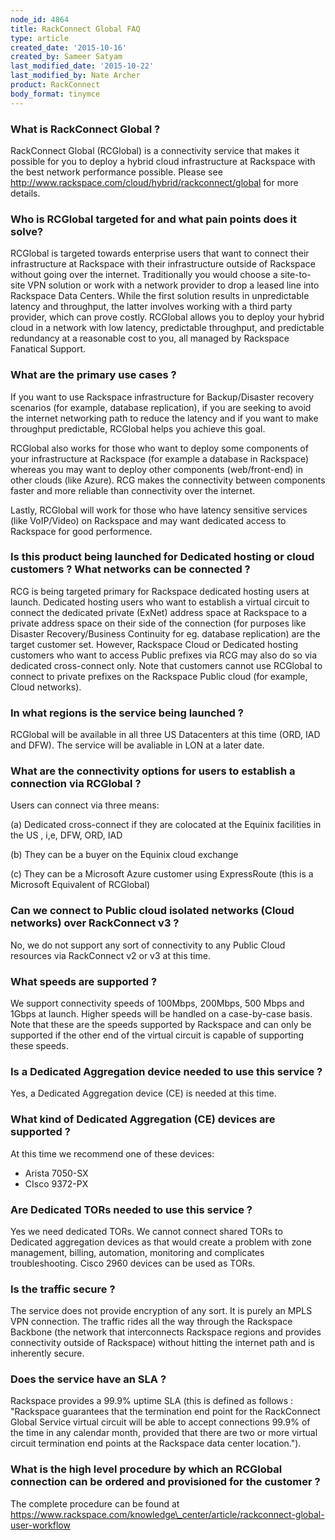 ```yaml
---
node_id: 4864
title: RackConnect Global FAQ
type: article
created_date: '2015-10-16'
created_by: Sameer Satyam
last_modified_date: '2015-10-22'
last_modified_by: Nate Archer
product: RackConnect
body_format: tinymce
---
```


### What is RackConnect Global ?

RackConnect Global (RCGlobal) is a connectivity service that makes it
possible for you to deploy a hybrid cloud infrastructure at Rackspace
with the best network performance possible. Please see
<a href="http://www.rackspace.com/cloud/hybrid/rackconnect/global" class="uri" class="external-link">http://www.rackspace.com/cloud/hybrid/rackconnect/global</a> for
more details.

### Who is RCGlobal targeted for and what pain points does it solve?

RCGlobal is targeted towards enterprise users that want to connect their
infrastructure at Rackspace with their infrastructure outside of
Rackspace without going over the internet. Traditionally you would
choose a site-to-site VPN solution or work with a network provider to
drop a leased line into Rackspace Data Centers. While the first solution
results in unpredictable latency and throughput, the latter involves
working with a third party provider, which can prove costly.
RCGlobal allows you to deploy your hybrid cloud in a network with low
latency, predictable throughput, and predictable redundancy at a
reasonable cost to you, all managed by Rackspace Fanatical Support.

### What are the primary use cases ?

If you want to use Rackspace infrastructure for Backup/Disaster recovery
scenarios (for example, database replication), if you are seeking to
avoid the internet networking path to reduce the latency and if you want
to make throughput predictable, RCGlobal helps you achieve this goal.

RCGlobal also works for those who want to deploy some components of your
infrastructure at Rackspace (for example a database in Rackspace)
whereas you may want to deploy other components (web/front-end) in other
clouds (like Azure). RCG makes the connectivity between components
faster and more reliable than connectivity over the internet.

 Lastly, RCGlobal will work for those who have latency sensitive
services (like VoIP/Video) on Rackspace and may want dedicated access to
Rackspace for good performence.

### Is this product being launched for Dedicated hosting or cloud customers ? What networks can be connected ?

<div>

RCG is being targeted primary for Rackspace dedicated hosting users at
launch. Dedicated hosting users who want to establish a virtual circuit
to connect the dedicated private (ExNet) address space at Rackspace to a
private address space on their side of the connection (for purposes like
Disaster Recovery/Business Continuity for eg. database replication)
are the target customer set. However, Rackspace Cloud or Dedicated
hosting customers who want to access Public prefixes via RCG may also do
so via dedicated cross-connect only. Note that customers cannot use
RCGlobal to connect to private prefixes on the Rackspace Public
cloud (for example, Cloud networks).

</div>

### In what regions is the service being launched ?

RCGlobal will be available in all three US Datacenters at this time
(ORD, IAD and DFW). The service will be avaliable in LON at a later
date.

### What are the connectivity options for users to establish a connection via RCGlobal ?

Users can connect via three means:

\(a) Dedicated cross-connect if they are colocated at the Equinix
facilities in the US , i,e, DFW, ORD, IAD

\(b) They can be a buyer on the Equinix cloud exchange

\(c) They can be a Microsoft Azure customer using ExpressRoute (this is a
Microsoft Equivalent of RCGlobal)

### Can we connect to Public cloud isolated networks (Cloud networks) over RackConnect v3 ?

No, we do not support any sort of connectivity to any Public Cloud
resources via RackConnect v2 or v3 at this time.

### What speeds are supported ?

We support connectivity speeds of 100Mbps, 200Mbps, 500 Mbps and 1Gbps
at launch. Higher speeds will be handled on a case-by-case basis. Note
that these are the speeds supported by Rackspace and can only be
supported if the other end of the virtual circuit is capable of
supporting these speeds.

### Is a Dedicated Aggregation device needed to use this service ?

Yes, a Dedicated Aggregation device (CE) is needed at this time.

### What kind of Dedicated Aggregation (CE) devices are supported ?

At this time we recommend one of these devices:

-   Arista 7050-SX
-   CIsco 9372-PX

### Are Dedicated TORs needed to use this service ?

<div>

Yes we need dedicated TORs. We cannot connect shared TORs to Dedicated
aggregation devices as that would create a problem with zone management,
billing, automation, monitoring and complicates troubleshooting.  Cisco
2960 devices can be used as TORs.

</div>

### Is the traffic secure ?

The service does not provide encryption of any sort. It is purely an
MPLS VPN connection. The traffic rides all the way through the Rackspace
Backbone (the network that interconnects Rackspace regions and provides
connectivity outside of Rackspace) without hitting the internet path and
is inherently secure.

### Does the service have an SLA ?

Rackspace provides a 99.9% uptime SLA (this is defined as follows :
"Rackspace guarantees that the termination end point for the RackConnect
Global Service virtual circuit will be able to accept connections 99.9%
of the time in any calendar month, provided that there are two or more
virtual circuit termination end points at the Rackspace data center
location.").

### What is the high level procedure by which an RCGlobal connection can be ordered and provisioned for the customer ?

The complete procedure can be found
at  https://www.rackspace.com/knowledge\_center/article/rackconnect-global-user-workflow



